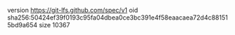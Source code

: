 version https://git-lfs.github.com/spec/v1
oid sha256:50424ef39f0193c95fa04dbea0ce3bc391e4f58eaacaea72d4c881515bd9a654
size 10367
